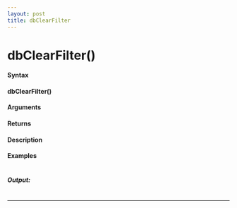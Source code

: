 ```yaml
---
layout: post
title: dbClearFilter
---
```


# dbClearFilter()


#### Syntax

#### dbClearFilter()

#### Arguments

#### Returns

#### Description

#### Examples

```

```

##### Output:

```

```

---